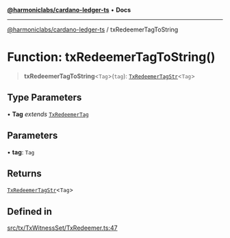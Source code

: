 [**@harmoniclabs/cardano-ledger-ts**](../README.md) • **Docs**

***

[@harmoniclabs/cardano-ledger-ts](../globals.md) / txRedeemerTagToString

# Function: txRedeemerTagToString()

> **txRedeemerTagToString**\<`Tag`\>(`tag`): [`TxRedeemerTagStr`](../type-aliases/TxRedeemerTagStr.md)\<`Tag`\>

## Type Parameters

• **Tag** *extends* [`TxRedeemerTag`](../enumerations/TxRedeemerTag.md)

## Parameters

• **tag**: `Tag`

## Returns

[`TxRedeemerTagStr`](../type-aliases/TxRedeemerTagStr.md)\<`Tag`\>

## Defined in

[src/tx/TxWitnessSet/TxRedeemer.ts:47](https://github.com/HarmonicLabs/cardano-ledger-ts/blob/94dd590ffe94133126b0d8d49920fc7b002e1975/src/tx/TxWitnessSet/TxRedeemer.ts#L47)

